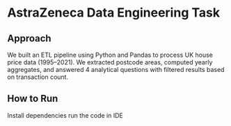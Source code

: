 # AstraZeneca Data Engineering Task

## Approach

We built an ETL pipeline using Python and Pandas to process UK house price data (1995–2021). We extracted postcode areas, computed yearly aggregates, and answered 4 analytical questions with filtered results based on transaction count.

## How to Run

Install dependencies
run the code in IDE